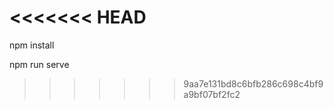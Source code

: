 <<<<<<< HEAD
=======
npm install   



npm run serve
>>>>>>> 9aa7e131bd8c6bfb286c698c4bf9a9bf07bf2fc2
